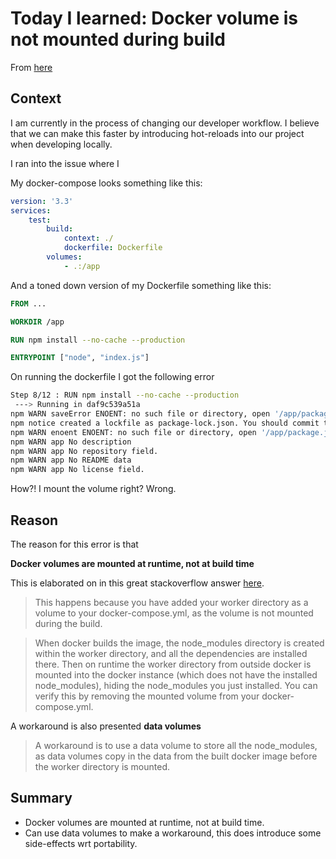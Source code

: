 # Today I learned: Docker volume is not mounted during build

From [here](https://stackoverflow.com/questions/30043872/docker-compose-node-modules-not-present-in-a-volume-after-npm-install-succeeds)

## Context

I am currently in the process of changing our developer workflow. I believe that we can make this faster by introducing hot-reloads into our project when developing locally. 

I ran into the issue where I 

My docker-compose looks something like this: 

```yaml
version: '3.3'
services:
    test:
        build:
            context: ./
            dockerfile: Dockerfile
        volumes:
            - .:/app
```

And a toned down version of my Dockerfile something like this: 

```Dockerfile
FROM ...

WORKDIR /app

RUN npm install --no-cache --production

ENTRYPOINT ["node", "index.js"]
```

On running the dockerfile I got the following error

```bash
Step 8/12 : RUN npm install --no-cache --production
 ---> Running in daf9c539a51a
npm WARN saveError ENOENT: no such file or directory, open '/app/package.json'
npm notice created a lockfile as package-lock.json. You should commit this file.
npm WARN enoent ENOENT: no such file or directory, open '/app/package.json'
npm WARN app No description
npm WARN app No repository field.
npm WARN app No README data
npm WARN app No license field.
```

How?! I mount the volume right? Wrong. 

## Reason

The reason for this error is that 

**Docker volumes are mounted at runtime, not at build time**

This is elaborated on in this great stackoverflow answer [here](https://stackoverflow.com/questions/30043872/docker-compose-node-modules-not-present-in-a-volume-after-npm-install-succeeds).

>This happens because you have added your worker directory as a volume to
your docker-compose.yml, as the volume is not mounted during the build.

>When docker builds the image, the node_modules directory is created within
the worker directory, and all the dependencies are installed there. Then on
runtime the worker directory from outside docker is mounted into the docker
instance (which does not have the installed node_modules), hiding the
node_modules you just installed. You can verify this by removing the mounted
volume from your docker-compose.yml.

A workaround is also presented **data volumes**

>A workaround is to use a data volume to store all the node_modules, as data
volumes copy in the data from the built docker image before the worker
directory is mounted. 

## Summary

* Docker volumes are mounted at runtime, not at build time. 
* Can use data volumes to make a workaround, this does introduce some side-effects wrt portability.

